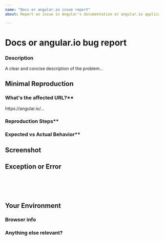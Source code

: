```yaml
---
name: "Docs or angular.io issue report"
about: Report an issue in Angular's documentation or angular.io application

---
```

<!--

Oh hi there!

To expedite issue processing please search open and closed issues before submitting a new one.
Existing issues often contain information about workarounds, resolution, or progress updates.

-->

# Docs or angular.io bug report

### Description

<!-- edit:--> A clear and concise description of the problem...


## Minimal Reproduction

### What's the affected URL?**
<!-- edit:--> https://angular.io/...

### Reproduction Steps**
<!-- If applicable please list the steps to take to reproduce the issue -->
<!-- edit:-->

### Expected vs Actual Behavior**
<!-- If applicable please describe the difference between the expected and actual behavior after following the repro steps. -->
<!-- edit:-->


## Screenshot
<!-- Often a screenshot can help to capture the issue better than a long description. -->
<!-- upload a screenshot:-->


## Exception or Error
<pre><code>
<!-- If the issue is accompanied by an exception or an error, please share it below: -->
<!-- -->

</code></pre>


## Your Environment

### Browser info
<!-- Is this a browser specific issue? If so, please specify the device, browser, and version. -->

### Anything else relevant?
<!-- Please provide additional info if necessary. -->
